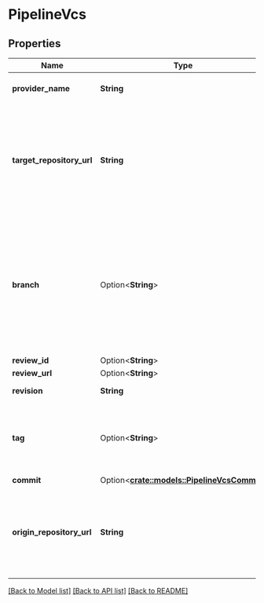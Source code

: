# PipelineVcs

## Properties

Name | Type | Description | Notes
------------ | ------------- | ------------- | -------------
**provider_name** | **String** | Name of the VCS provider (e.g. GitHub, Bitbucket). | 
**target_repository_url** | **String** | URL for the repository the trigger targets (i.e. the repository where the PR will be merged). For fork-PR pipelines, this is the URL to the parent repo. For other pipelines, the `origin_` and `target_repository_url`s will be the same. | 
**branch** | Option<**String**> | The branch where the pipeline ran. The HEAD commit on this branch was used for the pipeline. Note that `branch` and `tag` are mutually exclusive. To trigger a pipeline for a PR by number use `pull/<number>/head` for the PR ref or `pull/<number>/merge` for the merge ref (GitHub only). | [optional]
**review_id** | Option<**String**> | The code review id. | [optional]
**review_url** | Option<**String**> | The code review URL. | [optional]
**revision** | **String** | The code revision the pipeline ran. | 
**tag** | Option<**String**> | The tag used by the pipeline. The commit that this tag points to was used for the pipeline. Note that `branch` and `tag` are mutually exclusive. | [optional]
**commit** | Option<[**crate::models::PipelineVcsCommit**](Pipeline_vcs_commit.md)> |  | [optional]
**origin_repository_url** | **String** | URL for the repository where the trigger originated. For fork-PR pipelines, this is the URL to the fork. For other pipelines the `origin_` and `target_repository_url`s will be the same. | 

[[Back to Model list]](../README.md#documentation-for-models) [[Back to API list]](../README.md#documentation-for-api-endpoints) [[Back to README]](../README.md)


